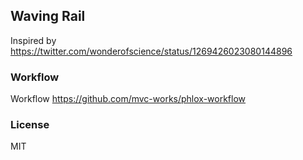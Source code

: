 
Waving Rail
----

Inspired by https://twitter.com/wonderofscience/status/1269426023080144896

### Workflow

Workflow https://github.com/mvc-works/phlox-workflow

### License

MIT
